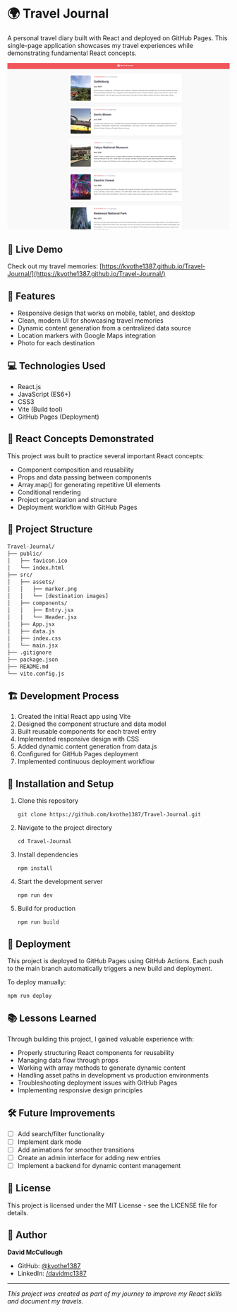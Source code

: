# 🌍 Travel Journal

A personal travel diary built with React and deployed on GitHub Pages. This single-page application showcases my travel experiences while demonstrating fundamental React concepts.

![Travel Journal Screenshot](/screenshots/travel-journal-screenshot.png)

## 📝 Live Demo

Check out my travel memories: [https://kvothe1387.github.io/Travel-Journal/](https://kvothe1387.github.io/Travel-Journal/)

## 🚀 Features

- Responsive design that works on mobile, tablet, and desktop
- Clean, modern UI for showcasing travel memories
- Dynamic content generation from a centralized data source
- Location markers with Google Maps integration
- Photo for each destination

## 💻 Technologies Used

- React.js
- JavaScript (ES6+)
- CSS3
- Vite (Build tool)
- GitHub Pages (Deployment)

## 🧩 React Concepts Demonstrated

This project was built to practice several important React concepts:
- Component composition and reusability
- Props and data passing between components
- Array.map() for generating repetitive UI elements
- Conditional rendering
- Project organization and structure
- Deployment workflow with GitHub Pages

## 📂 Project Structure

```
Travel-Journal/
├── public/
│   ├── favicon.ico
│   └── index.html
├── src/
│   ├── assets/
│   │   ├── marker.png
│   │   └── [destination images]
│   ├── components/
│   │   ├── Entry.jsx
│   │   └── Header.jsx
│   ├── App.jsx
│   ├── data.js
│   ├── index.css
│   └── main.jsx
├── .gitignore
├── package.json
├── README.md
└── vite.config.js
```

## 🏗️ Development Process

1. Created the initial React app using Vite
2. Designed the component structure and data model
3. Built reusable components for each travel entry
4. Implemented responsive design with CSS
5. Added dynamic content generation from data.js
6. Configured for GitHub Pages deployment
7. Implemented continuous deployment workflow

## 🔧 Installation and Setup

1. Clone this repository
   ```
   git clone https://github.com/kvothe1387/Travel-Journal.git
   ```

2. Navigate to the project directory
   ```
   cd Travel-Journal
   ```

3. Install dependencies
   ```
   npm install
   ```

4. Start the development server
   ```
   npm run dev
   ```

5. Build for production
   ```
   npm run build
   ```

## 🚀 Deployment

This project is deployed to GitHub Pages using GitHub Actions. Each push to the main branch automatically triggers a new build and deployment.

To deploy manually:
```
npm run deploy
```

## 📚 Lessons Learned

Through building this project, I gained valuable experience with:
- Properly structuring React components for reusability
- Managing data flow through props
- Working with array methods to generate dynamic content
- Handling asset paths in development vs production environments
- Troubleshooting deployment issues with GitHub Pages
- Implementing responsive design principles

## 🛠️ Future Improvements

- [ ] Add search/filter functionality
- [ ] Implement dark mode
- [ ] Add animations for smoother transitions
- [ ] Create an admin interface for adding new entries
- [ ] Implement a backend for dynamic content management

## 📄 License

This project is licensed under the MIT License - see the LICENSE file for details.

## 👤 Author

**David McCullough**
- GitHub: [@kvothe1387](https://github.com/kvothe1387)
- LinkedIn: [/davidmc1387](https://www.linkedin.com/in/davidmc1387/)

---

*This project was created as part of my journey to improve my React skills and document my travels.*